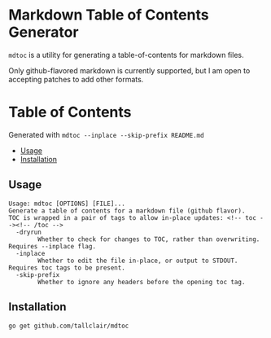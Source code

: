# Markdown Table of Contents Generator

`mdtoc` is a utility for generating a table-of-contents for markdown files.

Only github-flavored markdown is currently supported, but I am open to accepting patches to add
other formats.

# Table of Contents

Generated with `mdtoc --inplace --skip-prefix README.md`

<!-- toc -->
- [Usage](#usage)
- [Installation](#installation)
<!-- /toc -->

## Usage

```
Usage: mdtoc [OPTIONS] [FILE]...
Generate a table of contents for a markdown file (github flavor).
TOC is wrapped in a pair of tags to allow in-place updates: <!-- toc --><!-- /toc -->
  -dryrun
    	Whether to check for changes to TOC, rather than overwriting. Requires --inplace flag.
  -inplace
    	Whether to edit the file in-place, or output to STDOUT. Requires toc tags to be present.
  -skip-prefix
    	Whether to ignore any headers before the opening toc tag.
```

## Installation

```
go get github.com/tallclair/mdtoc
```
